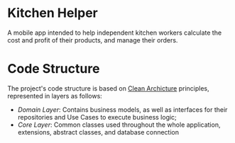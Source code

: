 # Kitchen Helper

A mobile app intended to help independent kitchen workers calculate the cost and
profit of their products, and manage their orders.

# Code Structure

The project's code structure is based
on [Clean Archicture](https://blog.cleancoder.com/uncle-bob/2012/08/13/the-clean-architecture.html)
principles, represented in layers as follows:

- *Domain Layer*: Contains business models, as well as interfaces for their 
  repositories and Use Cases to execute business logic;
- *Core Layer*: Common classes used throughout the whole application, 
  extensions, abstract classes, and database connection 